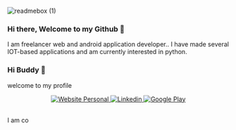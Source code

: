 
![readmebox (1)](https://github.com/hamtz/hamtz/assets/46095267/8e1ced8d-64fb-4f6a-95c6-d083616199ed)

### Hi there, Welcome to my Github 👋
I am freelancer web and android application developer.. I have made several IOT-based applications and am currently interested in python.


### Hi Buddy 👋
welcome to my profile

<!-- ## &#x1f4c8; GitHub Stats

<a href="https://github.com/yusril86/yusril86">
  <img align="center" src="https://github-readme-stats.vercel.app/api/top-langs/?username=yusril86&hide=scss,less,hack,tex&title_color=ffffff&text_color=c9cacc&icon_color=2bbc8a&bg_color=1d1f21" />
</a>
<br> -->

<!-- Github Stats  -->
<!-- ![Yusril GitHub stats](https://github-readme-stats.vercel.app/api?username=yusril86&show_icons=true&theme=algolia) -->


<div align="center">

<a href="http://facebook.com/ilhamnatsirb/">
<img src="[https://img.shields.io/badge/website-000000?style=for-the-badge&logo=About.me&logoColor=white](https://img.shields.io/badge/Facebook-1877F2?style=for-the-badge&logo=facebook&logoColor=white)" alt="Website Personal"/>
</a>

<a href="https://www.linkedin.com/in/yusril-anwar/" target="_blank">
<img src="https://img.shields.io/badge/linkedin-%230077B5.svg?style=for-the-badge&logo=linkedin&logoColor=white" alt="Linkedin"/>
</a>

<a href="https://play.google.com/store/apps/dev?id=5760765252450517608&hl=in">
<img src="https://img.shields.io/badge/Google_Play-414141?style=for-the-badge&logo=google-play&logoColor=white" alt="Google Play"/>
</div>
</a>



</div>

</br>

I am co


<!--
**hamtz/hamtz** is a ✨ _special_ ✨ repository because its `README.md` (this file) appears on your GitHub profile.
Find me and let's talk to me at :

Here are some ideas to get you started:

- 🔭 I’m currently working on ...
- 🌱 I’m currently learning ...
- 👯 I’m looking to collaborate on ...
- 🤔 I’m looking for help with ...
- 💬 Ask me about ...
- 📫 How to reach me: ...
- 😄 Pronouns: ...
- ⚡ Fun fact: ...
-->
